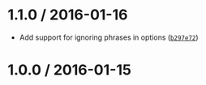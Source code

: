 <!--remark setext-->

<!--lint disable no-multiple-toplevel-headings-->

1.1.0 / 2016-01-16
==================

*   Add support for ignoring phrases in options ([`b297e72`](https://github.com/wooorm/retext-intensify/commit/b297e72))

1.0.0 / 2016-01-15
==================
